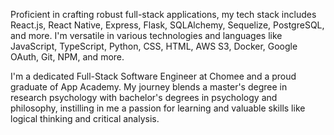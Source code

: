 Proficient in crafting robust full-stack applications, my tech stack includes React.js, React Native, Express, Flask, SQLAlchemy, Sequelize, PostgreSQL, and more. I'm versatile in various technologies and languages like JavaScript, TypeScript, Python, CSS, HTML, AWS S3, Docker, Google OAuth, Git, NPM, and more.

I'm a dedicated Full-Stack Software Engineer at Chomee and a proud graduate of App Academy. My journey blends a master's degree in research psychology with bachelor's degrees in psychology and philosophy, instilling in me a passion for learning and valuable skills like logical thinking and critical analysis.
